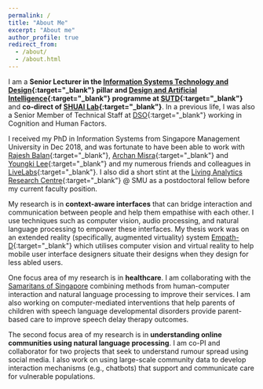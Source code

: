 ```yaml
---
permalink: /
title: "About Me"
excerpt: "About me"
author_profile: true
redirect_from: 
  - /about/
  - /about.html
---
```


I am a **Senior Lecturer in the [Information Systems Technology and Design](https://istd.sutd.edu.sg/){:target="_blank"} pillar and [Design and Artificial Intelligence](https://dai.sutd.edu.sg/){:target="_blank"} programme at [SUTD](https://www.sutd.edu.sg/){:target="_blank"}** and **co-direct of [SHUAI Lab](https://shuailab.wordpress.com/){:target="_blank"}**. In a previous life, I was also a Senior Member of Technical Staff at [DSO](https://www.dso.org.sg/){:target="_blank"} working in Cognition and Human Factors.

I received my PhD in Information Systems from Singapore Management University in Dec 2018, and was fortunate to have been able to work with [Rajesh Balan](https://apollo.smu.edu.sg/){:target="_blank"}, [Archan Misra](https://sites.google.com/view/archan-misra){:target="_blank"} and [Youngki Lee](http://youngkilee.blogspot.com/){:target="_blank"} and my numerous friends and colleagues in [LiveLabs](https://livelabs.smu.edu.sg/){:target="_blank"}. I also did a short stint at the [Living Analytics Research Centre](https://larc.smu.edu.sg/){:target="_blank"} @ SMU as a postdoctoral fellow before my current faculty position.

My research is in **context-aware interfaces** that can bridge interaction and communication between people and help them empathise with each other. I use techniques such as computer vision, audio processing, and natural language processing to empower these interfaces. My thesis work was on an extended reality (specifically, augmented virtuality) system [Empath-D](https://www.youtube.com/watch?v=_1Dvr0iy-X8){:target="_blank"} which utilises computer vision and virtual reality to help mobile user interface designers situate their designs when they design for less abled users.

One focus area of my research is in **healthcare**. I am collaborating with the [Samaritans of Singapore](https://www.sos.org.sg/) combining methods from human-computer interaction and natural language processing to improve their services. I am also working on computer-mediated interventions that help parents of children with speech language developmental disorders provide parent-based care to improve speech delay therapy outcomes. 

The second focus area of my research is in **understanding online communities using natural language processing**. I am co-PI and collaborator for two projects that seek to understand rumour spread using social media. I also work on using large-scale community data to develop interaction mechanisms (e.g., chatbots) that support and communicate care for vulnerable populations.
